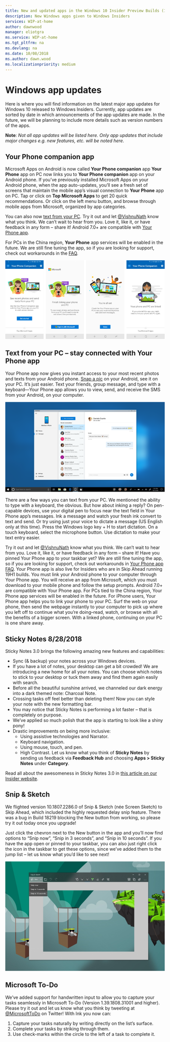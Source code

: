 ```yaml
---
title: New and updated apps in the Windows 10 Insider Preview Builds (19H1)
description: New Windows apps given to Windows Insiders
services: WIP-at-home
author: dawnwood
manager: eliotgra
ms.service: WIP-at-home
ms.tgt_pltfrm: na
ms.devlang: na
ms.date: 10/08/2018
ms.author: dawn.wood
ms.localizationpriority: medium
---
```


# Windows app updates
Here is where you will find information on the latest major app updates for Windows 10 released to Windows Insiders. Currently, app updates are sorted by date in which announcements of the app updates are made. In the future, we will be planning to include more details such as version numbers of the apps. 

**Note**: *Not all app updates will be listed here. Only app updates that include major changes e.g. new features, etc. will be noted here.*

## Your Phone companion app
Microsoft Apps on Android is now called **Your Phone companion** app
**Your Phone** app on PC now links you to **Your Phone companion** app on your Android phone.  If you’ve previously installed Microsoft Apps on your Android phone, when the app auto-updates, you’ll see a fresh set of screens that maintain the mobile app’s visual connection to **Your Phone** app on PC. Tap or click on **Top Microsoft Apps** to get 20 quick recommendations. Or click on the left menu button, and browse through mobile apps from Microsoft, organized by app categories.

You can also now [text from your PC](https://blogs.windows.com/windowsexperience/2018/09/07/announcing-windows-10-insider-preview-build-17755/). Try it out and let [@VishnuNath](https://twitter.com/VishnuNath) know what you think. We can’t wait to hear from you. Love it, like it, or have feedback in any form – share it! Android 7.0+ are compatible with [Your Phone app](https://blogs.windows.com/windowsexperience/2018/08/10/announcing-windows-10-insider-preview-build-18214/).

For PCs in the China region, **Your Phone** app services will be enabled in the future. We are still fine tuning the app, so if you are looking for support, check out workarounds in the [FAQ](https://support.microsoft.com/en-us/help/4459358/windows-10-your-phone-app-help).


![your phone companion app](images/your-phone-companion-app.png "your phone companion app")

## Text from your PC – stay connected with Your Phone app
Your Phone app now gives you instant access to your most recent photos and texts from your Android phone. [Snap a pic](https://aka.ms/gul-dukat) on your Android, see it on your PC. It’s just easier. Text your friends, group message, and type with a keyboard—Your Phone app allows you to view, send, and receive the SMS from your Android, on your computer.

![your phone companion app](images/your-phone-companion-app-2.png "your phone companion app")

There are a few ways you can text from your PC. We mentioned the ability to type with a keyboard, the obvious. But how about inking a reply? On pen-capable devices, use your digital pen to focus near the text field in Your Phone app’s messages. Ink a message and watch your fresh ink convert to text and send. Or try using just your voice to dictate a message (US English only at this time). Press the Windows logo key + H to start dictation. On a touch keyboard, select the microphone button. Use dictation to make your text entry easier.

Try it out and let [@VishnuNath](https://twitter.com/VishnuNath) know what you think. We can’t wait to hear from you. Love it, like it, or have feedback in any form – share it! Have you pinned Your Phone app to your taskbar yet? We are still fine tuning the app, so if you are looking for support, check out workarounds in [Your Phone app FAQ](https://go.microsoft.com/fwlink/p/?linkid=870178).
Your Phone app is also live for Insiders who are in Skip Ahead running 19H1 builds. You must link your Android phone to your computer through Your Phone app. You will receive an app from Microsoft, which you must download to your mobile phone and follow the setup prompts. Android 7.0+ are compatible with Your Phone app. For PCs tied to the China region, Your Phone app services will be enabled in the future.
For iPhone users, Your Phone app helps you to link your phone to your PC. Surf the web on your phone, then send the webpage instantly to your computer to pick up where you left off to continue what you’re doing–read, watch, or browse with all the benefits of a bigger screen. With a linked phone, continuing on your PC is one share away.

## Sticky Notes 8/28/2018 
Sticky Notes 3.0 brings the following amazing new features and capabilities:
* Sync (& backup) your notes across your Windows devices.
* If you have a lot of notes, your desktop can get a bit crowded! We are introducing a new home for all your notes. You can choose which notes to stick to your desktop or tuck them away and find them again easily with search.
* Before all the beautiful sunshine arrived, we channeled our dark energy into a dark themed note: Charcoal Note.
* Crossing tasks off feel better than deleting them! Now you can style your note with the new formatting bar.
* You may notice that Sticky Notes is performing a lot faster – that is completely on purpose.
* We’ve applied so much polish that the app is starting to look like a shiny pony!
* Drastic improvements on being more inclusive: 
    * Using assistive technologies and Narrator.
    * Keyboard navigation.
    * Using mouse, touch, and pen.
    * High Contrast.
Let us know what you think of **Sticky Notes** by sending us feedback via **Feedback Hub** and choosing **Apps > Sticky Notes** under **Category**.

Read all about the awesomeness in Sticky Notes 3.0 in [this article on our Insider website](https://insider.windows.com/en-us/articles/sticky-notes-3-0-now-available-to-insiders-who-opted-into-skip-ahead/). 

## Snip & Sketch
We flighted version 10.1807.2286.0 of Snip & Sketch (née Screen Sketch) to Skip Ahead, which included the highly requested delay snip feature. There was a bug in Build 18219 blocking the New button from working, so please try it out today once you upgrade! 

Just click the chevron next to the New button in the app and you’ll now find options to “Snip now”, “Snip in 3 seconds”, and “Snip in 10 seconds”. If you have the app open or pinned to your taskbar, you can also just right click the icon in the taskbar to get these options, since we’ve added them to the jump list – let us know what you’d like to see next!

![snip & sketch](images/snip-n-sketch.png "snip & sketch")

## Microsoft To-Do
We’ve added support for handwritten input to allow you to capture your tasks seamlessly in Microsoft To-Do (Version 1.39.1808.31001 and higher).
Please try it out and let us know what you think by tweeting at [@MicrosoftToDo](https://twitter.com/MicrosoftToDo) on Twitter! With Ink you now can:
1. Capture your tasks naturally by writing directly on the list’s surface.
2. Complete your tasks by striking through them.
3. Use check-marks within the circle to the left of a task to complete it.
